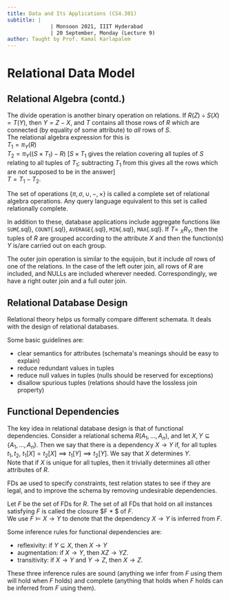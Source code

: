 ```yaml
---
title: Data and Its Applications (CS4.301)
subtitle: |
              | Monsoon 2021, IIIT Hyderabad
              | 20 September, Monday (Lecture 9)
author: Taught by Prof. Kamal Karlapalem
---
```


# Relational Data Model
## Relational Algebra (contd.)
The divide operation is another binary operation on relations. If $R(Z) \div S(X) = T(Y)$, then $Y = Z - X$, and $T$ contains all those rows of $R$ which are connected (by equality of some attribute) to *all* rows of $S$.  
The relational algebra expression for this is  
$T_1 = \pi_Y(R)$  
$T_2 = \pi_Y((S \times T_1) - R)$ [$S \times T_1$ gives the relation covering all tuples of $S$ relating to all tuples of $T_1$; subtracting $T_1$ from this gives all the rows which are *not* supposed to be in the answer]  
$T = T_1 - T_2.$  

The set of operations $\{\pi, \sigma, \cup, -, \times\}$ is called a complete set of relational algebra operations. Any query language equivalent to this set is called relationally complete.  

In addition to these, database applications include aggregate functions like `SUM`{.sql}, `COUNT`{.sql}, `AVERAGE`{.sql}, `MIN`{.sql}, `MAX`{.sql}. If $T =$ $_ X R_ Y$, then the tuples of $R$ are grouped according to the attribute $X$ and then the function(s) $Y$ is/are carried out on each group.  

The outer join operation is similar to the equijoin, but it include *all* rows of one of the relations. In the case of the left outer join, all rows of $R$ are included, and NULLs are included wherever needed. Correspondingly, we have a right outer join and a full outer join.

## Relational Database Design
Relational theory helps us formally compare different schemata. It deals with the design of relational databases.  

Some basic guidelines are:

* clear semantics for attributes (schemata's meanings should be easy to explain)
* reduce redundant values in tuples
* reduce null values in tuples (nulls should be reserved for exceptions)
* disallow spurious tuples (relations should have the lossless join property)

## Functional Dependencies
The key idea in relational database design is that of functional dependencies. Consider a relational schema $R(A_1, \dots, A_n)$, and let $X, Y \subseteq \{A_1, \dots, A_n\}$. Then we say that there is a dependency $X \to Y$ if, for all tuples $t_1, t_2$, $t_1[X] = t_2[X] \implies t_1[Y] \implies t_2[Y]$. We say that $X$ determines $Y$.  
Note that if $X$ is unique for all tuples, then it trivially determines all other attributes of $R$.  

FDs ae used to specify constraints, test relation states to see if they are legal, and to improve the schema by removing undesirable dependencies.  

Let $F$ be the set of FDs for $R$. The set of all FDs that hold on all instances satisfying $F$ is called the closure $F * $ of $F$.  
We use $F \vDash X \to Y$ to denote that the dependency $X \to Y$ is inferred from $F$.  

Some inference rules for functional dependencies are:

* reflexivity: if $Y \subseteq X$, then $X \to Y$
* augmentation: if $X \to Y$, then $XZ \to YZ$.
* transitivity: if $X \to Y$ and $Y \to Z$, then $X \to Z$.

These three inference rules are sound (anything we infer from $F$ using them will hold when $F$ holds) and complete (anything that holds when $F$ holds can be inferred from $F$ using them).
